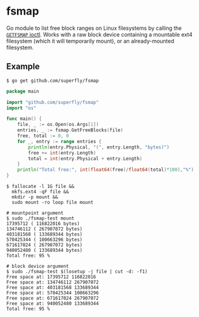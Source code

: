 # fsmap

Go module to list free block ranges on Linux filesystems by calling the [`GETFSMAP` ioctl](https://man7.org/linux/man-pages/man2/ioctl_getfsmap.2.html).
Works with a raw block device containing a mountable ext4 filesystem (which it will temporarily mount), or an already-mounted filesystem.

## Example

```shell
$ go get github.com/superfly/fsmap
```

```go
package main

import "github.com/superfly/fsmap"
import "os"

func main() {
	file, _ := os.Open(os.Args[1])
	entries, _ := fsmap.GetFreeBlocks(file)
	free, total := 0, 0
	for _, entry := range entries {
		println(entry.Physical, "(", entry.Length, "bytes)")
		free += int(entry.Length)
		total = int(entry.Physical + entry.Length)
	}
	println("Total free:", int(float64(free)/float64(total)*100),"%")
}
```

```shell
$ fallocate -l 1G file &&
  mkfs.ext4 -qF file &&
  mkdir -p mount &&
  sudo mount -ro loop file mount

# mountpoint argument
$ sudo ./fsmap-test mount
17395712 ( 116822016 bytes)
134746112 ( 267907072 bytes)
403181568 ( 133689344 bytes)
570425344 ( 100663296 bytes)
671617024 ( 267907072 bytes)
940052480 ( 133689344 bytes)
Total free: 95 %

# block device argument
$ sudo ./fsmap-test $(losetup -j file | cut -d: -f1)
Free space at: 17395712 116822016
Free space at: 134746112 267907072
Free space at: 403181568 133689344
Free space at: 570425344 100663296
Free space at: 671617024 267907072
Free space at: 940052480 133689344
Total free: 95 %
```
